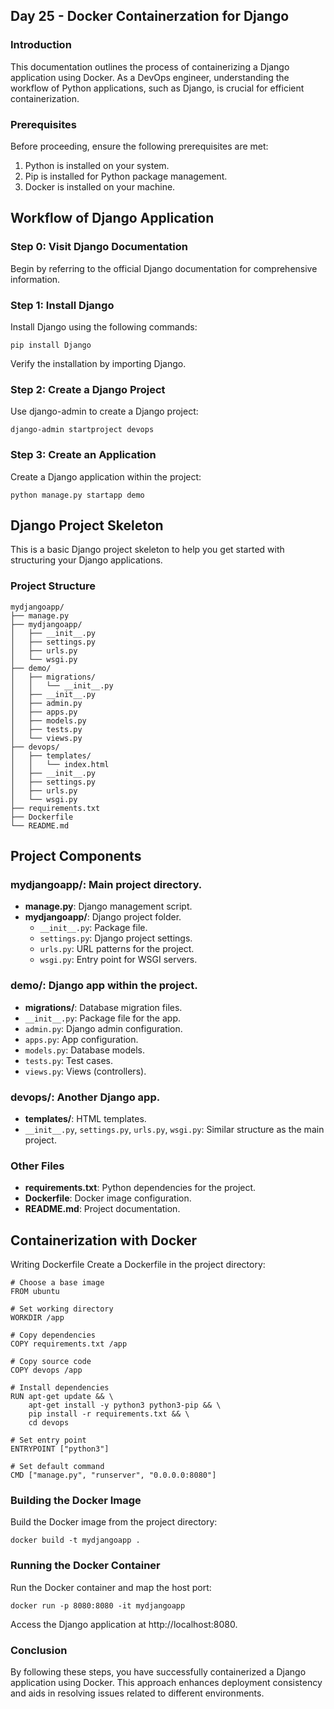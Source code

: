 ##  Day 25 - Docker Containerzation for Django 
### Introduction

This documentation outlines the process of containerizing a Django application using Docker. As a DevOps engineer, understanding the workflow of Python applications, such as Django, is crucial for efficient containerization.

### Prerequisites

Before proceeding, ensure the following prerequisites are met:

1. Python is installed on your system.
2. Pip is installed for Python package management.
3. Docker is installed on your machine.

## Workflow of Django Application

### Step 0: Visit Django Documentation

Begin by referring to the official Django documentation for comprehensive information.

### Step 1: Install Django

Install Django using the following commands:

```
pip install Django
```

Verify the installation by importing Django.

### Step 2: Create a Django Project
Use django-admin to create a Django project:

```
django-admin startproject devops
```

### Step 3: Create an Application
Create a Django application within the project:

```
python manage.py startapp demo
```

## Django Project Skeleton

This is a basic Django project skeleton to help you get started with structuring your Django applications.

### Project Structure

```plaintext
mydjangoapp/
├── manage.py
├── mydjangoapp/
│   ├── __init__.py
│   ├── settings.py
│   ├── urls.py
│   └── wsgi.py
├── demo/
│   ├── migrations/
│   │   └── __init__.py
│   ├── __init__.py
│   ├── admin.py
│   ├── apps.py
│   ├── models.py
│   ├── tests.py
│   └── views.py
├── devops/
│   ├── templates/
│   │   └── index.html
│   ├── __init__.py
│   ├── settings.py
│   ├── urls.py
│   └── wsgi.py
├── requirements.txt
├── Dockerfile
└── README.md
```

## Project Components

### mydjangoapp/: Main project directory.
- **manage.py**: Django management script.
- **mydjangoapp/**: Django project folder.
  - `__init__.py`: Package file.
  - `settings.py`: Django project settings.
  - `urls.py`: URL patterns for the project.
  - `wsgi.py`: Entry point for WSGI servers.

### demo/: Django app within the project.
- **migrations/**: Database migration files.
- `__init__.py`: Package file for the app.
- `admin.py`: Django admin configuration.
- `apps.py`: App configuration.
- `models.py`: Database models.
- `tests.py`: Test cases.
- `views.py`: Views (controllers).

### devops/: Another Django app.
- **templates/**: HTML templates.
- `__init__.py`, `settings.py`, `urls.py`, `wsgi.py`: Similar structure as the main project.

### Other Files
- **requirements.txt**: Python dependencies for the project.
- **Dockerfile**: Docker image configuration.
- **README.md**: Project documentation.

## Containerization with Docker
Writing Dockerfile
Create a Dockerfile in the project directory:

```
# Choose a base image
FROM ubuntu

# Set working directory
WORKDIR /app

# Copy dependencies
COPY requirements.txt /app

# Copy source code
COPY devops /app

# Install dependencies
RUN apt-get update && \
    apt-get install -y python3 python3-pip && \
    pip install -r requirements.txt && \
    cd devops

# Set entry point
ENTRYPOINT ["python3"]

# Set default command
CMD ["manage.py", "runserver", "0.0.0.0:8080"]
```

### Building the Docker Image
Build the Docker image from the project directory:

```
docker build -t mydjangoapp .
```

### Running the Docker Container
Run the Docker container and map the host port:

```
docker run -p 8080:8080 -it mydjangoapp
```

Access the Django application at http://localhost:8080.

### Conclusion
By following these steps, you have successfully containerized a Django application using Docker. This approach enhances deployment consistency and aids in resolving issues related to different environments.

